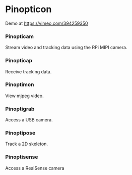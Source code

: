 # Pinopticon
Demo at https://vimeo.com/394259350 

### Pinopticam
Stream video and tracking data using the RPi MIPI camera.

### Pinopticap
Receive tracking data.

### Pinoptimon
View mjpeg video.

### Pinoptigrab
Access a USB camera.

### Pinoptipose
Track a 2D skeleton.

### Pinoptisense
Access a RealSense camera 

